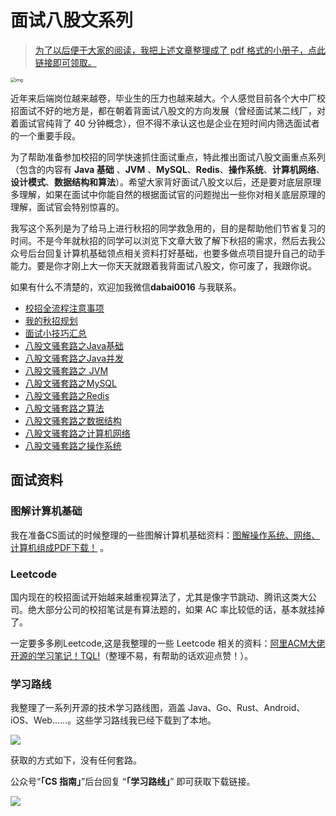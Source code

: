 # 面试八股文系列

> [为了以后便于大家的阅读，我把上述文章整理成了 pdf 格式的小册子，点此链接即可领取。](https://mp.weixin.qq.com/s/1gXVd_6BEmaocu1NA4YToQ)

<img src="https://img-blog.csdnimg.cn/20210530112848298.jpg" alt="img" style="zoom:50%;" />

近年来后端岗位越来越卷，毕业生的压力也越来越大。个人感觉目前各个大中厂校招面试不好的地方是，都在朝着背面试八股文的方向发展（曾经面试某二线厂，对着面试官纯背了 40 分钟概念），但不得不承认这也是企业在短时间内筛选面试者的一个重要手段。

为了帮助准备参加校招的同学快速抓住面试重点，特此推出面试八股文画重点系列（包含的内容有 **Java 基础** 、**JVM** 、**MySQL**、**Redis**、**操作系统**、**计算机网络**、**设计模式**、**数据结构和算法**）。希望大家背好面试八股文以后，还是要对底层原理多理解，如果在面试中你能自然的根据面试官的问题抛出一些你对相关底层原理的理解，面试官会特别惊喜的。

我写这个系列是为了给马上进行秋招的同学救急用的，目的是帮助他们节省复习的时间。不是今年就秋招的同学可以浏览下文章大致了解下秋招的需求，然后去我公众号后台回复计算机基础领点相关资料打好基础，也要多做点项目提升自己的动手能力。要是你才刚上大一你天天就跟着我背面试八股文，你可废了，我跟你说。

如果有什么不清楚的，欢迎加我微信**dabai0016** 与我联系。

- [校招全流程注意事项](./校招全流程注意事项.md)
- [我的秋招规划](./我的秋招规划.md)
- [面试小技巧汇总](./面试小技巧汇总.md)
- [八股文骚套路之Java基础](./八股文骚套路之Java基础.md)
- [八股文骚套路之Java并发](./八股文骚套路之Java并发.md)
- [八股文骚套路之 JVM](./八股文骚套路之JVM.md)
- [八股文骚套路之MySQL ](./八股文骚套路之MySQL.md)
- [八股文骚套路之Redis ](./八股文骚套路之Redis.md)
- [八股文骚套路之算法](./八股文骚套路之算法.md)
- [八股文骚套路之数据结构](./八股文骚套路之数据结构.md)
- [八股文骚套路之计算机网络](./八股文骚套路之计算机网络.md)
- [八股文骚套路之操作系统](./八股文骚套路之计算机网络.md)

## 面试资料

### 图解计算机基础

我在准备CS面试的时候整理的一些图解计算机基础资料：[图解操作系统、网络、计算机组成PDF下载！](https://mp.weixin.qq.com/s?__biz=MzIxNDM1NjAyMQ==&mid=2247484156&idx=1&sn=d2af818f9cc40a5edca61431c82aca83&chksm=97a99ba6a0de12b0a28dde1844919a522543d2362e15fd187f48dbc580a2208fc14b5b8acbde&token=1844387414&lang=zh_CN#rd) 。

### Leetcode

国内现在的校招面试开始越来越重视算法了，尤其是像字节跳动、腾讯这类大公司。绝大部分公司的校招笔试是有算法题的，如果 AC 率比较低的话，基本就挂掉了。

一定要多多刷Leetcode,这是我整理的一些 Leetcode 相关的资料：[阿里ACM大佬开源的学习笔记！TQL!](http://link.zhihu.com/?target=https%3A//mp.weixin.qq.com/s%3F__biz%3DMzIxNDM1NjAyMQ%3D%3D%26mid%3D2247484183%26idx%3D1%26sn%3D3bfdcbd35649eecbc047269dc9b045d3%26chksm%3D97a99a4da0de135b4a23df0b106200d09e5a52c0720fd3f138771cb785ab1bdd6fe8d8b48f82%26token%3D711623521%26lang%3Dzh_CN%23rd)（整理不易，有帮助的话欢迎点赞！）。

### 学习路线

我整理了一系列开源的技术学习路线图，涵盖 Java、Go、Rust、Android、iOS、Web......。这些学习路线我已经下载到了本地。

![](https://p1-juejin.byteimg.com/tos-cn-i-k3u1fbpfcp/149de14bf0a048feabffb211dc50125a~tplv-k3u1fbpfcp-watermark.image)

获取的方式如下，没有任何套路。

公众号“**「CS 指南」**”后台回复 “**「学习路线」**” 即可获取下载链接。

![](https://img-blog.csdnimg.cn/2021060517454068.png)
